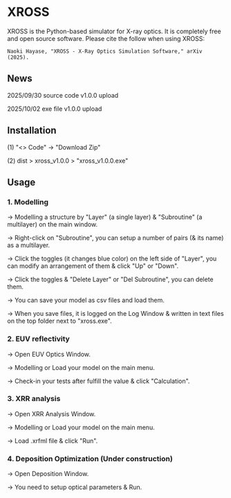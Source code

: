 # XROSS
XROSS is the Python-based simulator for X-ray optics. It is completely free and open source software. 
Please cite the follow when using XROSS:  

    Naoki Hayase, "XROSS - X-Ray Optics Simulation Software," arXiv (2025).

## News

2025/09/30 source code v1.0.0 upload 

2025/10/02 exe file v1.0.0 upload

## Installation

(1) "<> Code" → "Download Zip" 

(2) dist > xross_v1.0.0 > "xross_v1.0.0.exe"

## Usage

### 1. Modelling 
→ Modelling a structure by "Layer" (a single layer) & "Subroutine" (a multilayer) on the main window.

→ Right-click on "Subroutine", you can setup a number of pairs (& its name) as a multilayer.

→ Click the toggles (it changes blue color) on the left side of "Layer", you can modify an arrangement of them & click "Up" or "Down".

→ Click the toggles & "Delete Layer" or "Del Subroutine", you can delete them.

→ You can save your model as csv files and load them.

→ When you save files, it is logged on the Log Window & written in text files on the top folder next to "xross.exe".

### 2. EUV reflectivity 
→ Open EUV Optics Window. 

→ Modelling or Load your model on the main menu. 

→ Check-in your tests after fulfill the value & click "Calculation".

### 3. XRR analysis 
→ Open XRR Analysis Window. 

→ Modelling or Load your model on the main menu.

→ Load .xrfml file & click "Run".

### 4. Deposition Optimization (Under construction)
→ Open Deposition Window. 

→ You need to setup optical parameters & Run.


